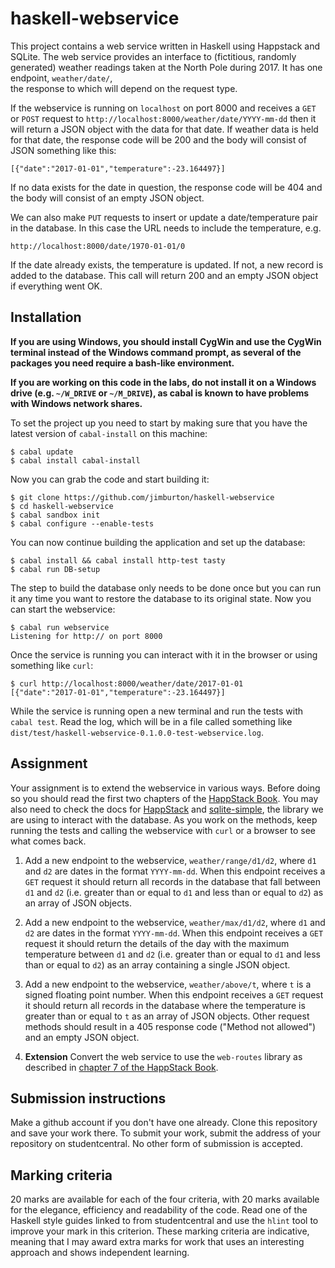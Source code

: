 # haskell-webservice

This project contains a web service written in Haskell using Happstack and SQLite.
The web service provides an interface to (fictitious, randomly generated) weather 
readings taken at the North Pole during 2017. It has one endpoint, `weather/date/`,  
the response to which will depend on the request type.

If the webservice is running on `localhost` on port 8000 and receives a `GET` or
`POST` request to `http://localhost:8000/weather/date/YYYY-mm-dd` then it will
return a JSON object with the data for that date. If weather data is held for that
date, the response code will be 200 and the body will consist of JSON something like 
this:

    [{"date":"2017-01-01","temperature":-23.164497}]

If no data exists for the date in question, the response code will be 404 and the body 
will consist of an empty JSON object.

We can also make `PUT` requests to insert or update a date/temperature pair in the database.
In this case the URL needs to include the temperature, e.g.

    http://localhost:8000/date/1970-01-01/0

If the date already exists, the temperature is updated. If not, a new record is added to the 
database. This call will return 200 and an empty JSON object if everything went OK.

## Installation

**If you are using Windows, you should install CygWin and use the CygWin terminal instead 
of the Windows command prompt, as several of the packages you need require a bash-like environment.**

**If you are working on this code in the labs, do not install it on a Windows drive (e.g. `~/W_DRIVE` 
or `~/M_DRIVE`), as cabal is known to have problems with Windows network shares.**

To set the project up you need to start by making sure that you have the latest version of
`cabal-install` on this machine:

    $ cabal update
    $ cabal install cabal-install
	
Now you can grab the code and start building it:

    $ git clone https://github.com/jimburton/haskell-webservice
    $ cd haskell-webservice
    $ cabal sandbox init
    $ cabal configure --enable-tests
	
You can now continue building the application and set up the database:

    $ cabal install && cabal install http-test tasty
    $ cabal run DB-setup

The step to build the database only needs to be done once but you can
run it any time you want to restore the database to its original
state. Now you can start the webservice:

    $ cabal run webservice 
    Listening for http:// on port 8000


Once the service is running you can interact with it in the
browser or using something like `curl`:

    $ curl http://localhost:8000/weather/date/2017-01-01
	[{"date":"2017-01-01","temperature":-23.164497}]
	
While the service is running open a new terminal and run the tests with `cabal test`. 
Read the log, which will be in a file called something like 
`dist/test/haskell-webservice-0.1.0.0-test-webservice.log`.

## Assignment

Your assignment is to extend the webservice in various ways. Before doing so you should read 
the first two chapters of the [HappStack Book](http://happstack.com/docs/crashcourse/index.html). 
You may also need to check the docs for [HappStack](https://hackage.haskell.org/package/happstack-server)
and [sqlite-simple](https://hackage.haskell.org/package/sqlite-simple-0.4.14.0/docs/Database-SQLite-Simple.html), 
the library we are using to interact with the database. As you work on the methods, keep running the tests
and calling the webservice with `curl` or a browser to see what comes back.

1. Add a new endpoint to the webservice, `weather/range/d1/d2`, where `d1` and `d2` are dates in the format 
`YYYY-mm-dd`. When this endpoint receives a `GET` request it should return all records in the database that
fall between `d1` and `d2` (i.e. greater than or equal to `d1` and less than or equal to `d2`) as an array of 
JSON objects. 

2. Add a new endpoint to the webservice, `weather/max/d1/d2`, where `d1` and `d2` are dates in the format 
`YYYY-mm-dd`. When this endpoint receives a `GET` request it should return the details of the day with the
maximum temperature between `d1` and `d2` (i.e. greater than or equal to `d1` and less than or equal to `d2`) 
as an array containing a single JSON object. 

3. Add a new endpoint to the webservice, `weather/above/t`, where `t` is a signed floating point number. 
When this endpoint receives a `GET` request it should return all records in the database where the
temperature is greater than or equal to `t` as an array of JSON objects. Other request methods should result 
in a 405 response code ("Method not allowed") and an empty JSON object.

4. **Extension** Convert the web service to use the `web-routes` library as described in 
[chapter 7 of the HappStack Book](http://happstack.com/docs/crashcourse/WebRoutes.html#web-routes).

## Submission instructions

Make a github account if you don't have one already. Clone this repository and save your work there.
To submit your work, submit the address of your repository on studentcentral. No other form of submission
is accepted.

## Marking criteria

20 marks are available for each of the four criteria, with 20 marks available for the elegance, efficiency
and readability of the code. Read one of the Haskell style guides linked to from studentcentral and use
the `hlint` tool to improve your mark in this criterion. These marking criteria are indicative, meaning that
I may award extra marks for work that uses an interesting approach and shows independent learning. 
